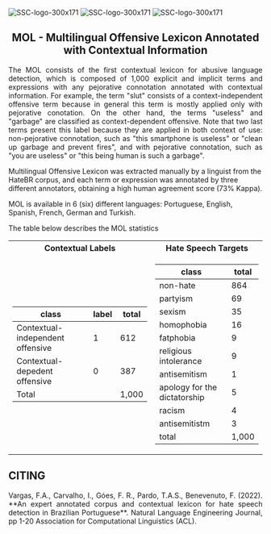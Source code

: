 ![SSC-logo-300x171](https://github.com/franciellevargas/HateBR/blob/5611312b1573cb1e5689fae64ab4ede88502ed78/.github/Logo-DCCUFMG.jpg)
![SSC-logo-300x171](https://github.com/franciellevargas/HateBR/blob/7e5fe34063f89296b17f8c255b89360dfef75761/.github/icmc.png)     ![SSC-logo-300x171](https://github.com/franciellevargas/HateBR/blob/1c2ecbc54df5719102d068370b3eca9dacea8334/.github/locus_media.png)



<h2 align="center"> MOL - Multilingual Offensive Lexicon Annotated with Contextual Information </h2>  

<p align="justify"> The MOL consists of the first contextual lexicon for abusive language detection, which is composed of 1,000 explicit and implicit terms and expressions with any pejorative connotation annotated with contextual information. For example, the term "slut" consists of a context-independent offensive term because in general this term is mostly applied only with pejorative conotation. On the other hand, the terms "useless" and "garbage" are classified as context-dependent offensive. Note that two last terms present this label because they are applied in both context of use: non-pejorative connotation, such as "this smartphone is useless" or "clean up garbage and prevent fires", and with pejorative connotation, such as "you are useless" or "this being human is such a garbage". </p>

Multilingual Offensive Lexicon was extracted manually by a linguist from the HateBR corpus, and each term or expression was annotated by three different annotators, obtaining a high human agreement score (73% Kappa). 

MOL is available in 6 (six) different languages: Portuguese, English, Spanish, French, German and Turkish.


The table below describes the MOL statistics
<div align="center">
<table> 
<tr><th>Contextual Labels</th><th>Hate Speech Targets</th></tr>
<tr><td>

|class|label|total|
|--|--|--|  
|Contextual-independent offensive|1|612| 
|Contextual-depedent offensive|0|387| 
 |Total||1,000| 


</td><td>

|class|total|  
|--|--|  
|non-hate |864|
|partyism|69|
|sexism|35|
|homophobia|16|
|fatphobia|9|
|religious intolerance|9|
|antisemitism|1|
|apology for the dictatorship|5|
|racism|4|  
|antisemitistm|3| 
|total|1,000|


</td></tr></table>
</div>



<h2 align="left"> CITING </h2>

<p align="justify"> Vargas, F.A., Carvalho, I., Góes, F. R., Pardo, T.A.S., Benevenuto, F. (2022). **An expert annotated corpus and contextual lexicon for hate speech detection in Brazilian Portuguese**. Natural Language Engineering Journal, pp 1-20 Association for Computational Linguistics (ACL). </p>

